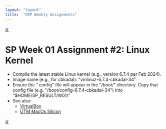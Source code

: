 ```yaml
---
layout: "layout"
title:  "OSP Weekly Assignments"
---
```


[&#x213C;](#idxXXX)<br id="idx000">

# SP Week 01 Assignment #2: Linux Kernel

* Compile the latest stable Linux kernel (e.g., version 6.7.4 per Feb 2024).
* Image name (e.g., for cbkadal): "vmlinuz-6.7.4-cbkadal-34"
* Ensure the ".config" file will appear in the "/boot/" directory. Copy that config file 
  (e.g. "/boot/config-6.7.4-cbkadal-34") into "$HOME/SP_RESULT/W01/"
* See also:
  * [VirtualBox](https://doit.vlsm.org/007.html)
  * [UTM MacOs Silicon](https://doit.vlsm.org/011.html)

[&#x213C;](#)<br id="idxXXX">
